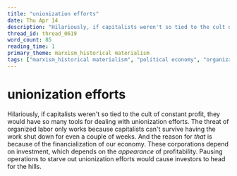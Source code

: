 ```yaml
---
title: "unionization efforts"
date: Thu Apr 14
description: "Hilariously, if capitalists weren't so tied to the cult of constant profit, they would have so many tools for dealing with unionization efforts."
thread_id: thread_0619
word_count: 85
reading_time: 1
primary_theme: marxism_historical materialism
tags: ["marxism_historical materialism", "political economy", "organizational theory"]
---
```


# unionization efforts

Hilariously, if capitalists weren't so tied to the cult of constant profit, they would have so many tools for dealing with unionization efforts. The threat of organized labor only works because capitalists can't survive having the work shut down for even a couple of weeks. And the reason for *that* is because of the financialization of our economy. These corporations depend on investment, which depends on the *appearance* of profitability. Pausing operations to starve out unionization efforts would cause investors to head for the hills.